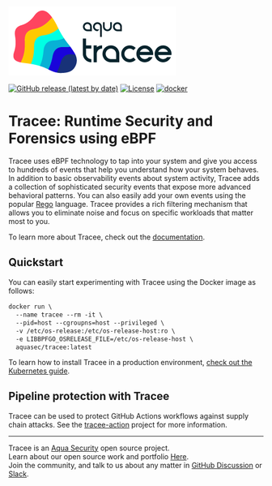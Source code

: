 ![Tracee Logo](docs/images/tracee.png)

[![GitHub release (latest by date)](https://img.shields.io/github/v/release/aquasecurity/tracee)](https://github.com/aquasecurity/tracee/releases)
[![License](https://img.shields.io/github/license/aquasecurity/tracee)](https://github.com/aquasecurity/tracee/blob/main/LICENSE)
[![docker](https://badgen.net/docker/pulls/aquasec/tracee)](https://hub.docker.com/r/aquasec/tracee)

# Tracee: Runtime Security and Forensics using eBPF

Tracee uses eBPF technology to tap into your system and give you access to hundreds of events that help you understand how your system behaves.
In addition to basic observability events about system activity, Tracee adds a collection of sophisticated security events that expose more advanced behavioral patterns. You can also easily add your own events using the popular [Rego](https://www.openpolicyagent.org/docs/latest/policy-language/) language.
Tracee provides a rich filtering mechanism that allows you to eliminate noise and focus on specific workloads that matter most to you.

To learn more about Tracee, check out the [documentation](https://aquasecurity.github.io/tracee/dev).

## Quickstart

You can easily start experimenting with Tracee using the Docker image as follows:

```shell
docker run \
  --name tracee --rm -it \
  --pid=host --cgroupns=host --privileged \
  -v /etc/os-release:/etc/os-release-host:ro \
  -e LIBBPFGO_OSRELEASE_FILE=/etc/os-release-host \
  aquasec/tracee:latest
```

To learn how to install Tracee in a production environment, [check out the Kubernetes guide](https://aquasecurity.github.io/tracee/dev/getting-started/kubernetes-quickstart).


## Pipeline protection with Tracee

Tracee can be used to protect GitHub Actions workflows against supply chain attacks. See the [tracee-action](https://github.com/aquasecurity/tracee-action) project for more information.

---

Tracee is an [Aqua Security](https://aquasec.com) open source project.  
Learn about our open source work and portfolio [Here](https://www.aquasec.com/products/open-source-projects/).  
Join the community, and talk to us about any matter in [GitHub Discussion](https://github.com/aquasecurity/tracee/discussions) or [Slack](https://slack.aquasec.com).  
